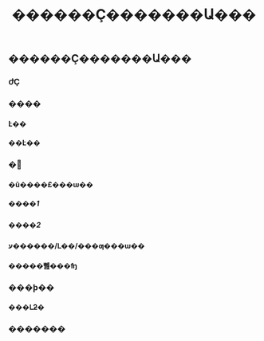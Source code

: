 ﻿---
title: ������Ҫ�������Ա���
authors:
- "@robot" # �ڴ���д���ߵ�GitHub�˺�
reviewers:
- "@robot"
- TBD
approvers:
- "@robot"
- TBD

creation-date: yyyy-mm-dd

---

## ������Ҫ�������Ա���

<!-- 
��������KEP���⡣���ּ�̡�����Ҿ������ԡ�һ���õı��������ڴ���KEP�ĺ������ݣ���Ӧ��Ϊ�����һ�������Կ����� 
-->

### ժҪ

<!-- 
���ڶ����ɸ����������û�Ϊ���ĵ��ĵ����緢��˵���򿪷�·��ͼ��������Ҫ��

һ���õ�ժҪӦ���ٰ���һ�����䡣 
-->

### ����

<!-- 
��������ȷ�г���KEP�Ķ�����Ŀ��ͷ�Ŀ�ꡣ�����������Ҫ�Լ���Ϊ�û����������档 
-->

#### Ŀ��

<!-- 
�г�KEP�ľ���Ŀ�ꡣ����ͼʵ��ʲô����κ�����ɹ��� 
-->

#### ��Ŀ��

<!-- 
��KEP�ķ�Χ��������ʲô����ȷ��Ŀ�������ھ۽����۲��ƶ���չ�� 
-->

### �᰸

<!-- 
�˴������˵���᰸���ݡ�������㹻ϸ���Ա�������Ա��������᰸���������漰API��ƻ�ʵ��ϸ�ڡ�
Ӧ���������������κ����ɹ���"���ϸ��"�½ڽ����Ǿ���ʵ�����ݡ� 
-->

#### �û����£���ѡ��

<!-- 
��ϸ˵��ʵʩ��KEP���û�����ɵĲ������������ṩϸ���Ա����ϵͳ��"ʵ�ַ�ʽ"��
Ŀ�����ڲ�����ϸ�ڵ�ǰ�������û����ܵ�ʵ�ʼ�ֵ�� 
-->

##### ����1

##### ����2

#### ע������/Լ��/���ƣ���ѡ��

<!-- 
���᰸��ע��������ʲô��
����Щ��Ҫϸ��δ�����������֣�
���ڴ���ϸ���ۺ��ĸ��������ԡ� 
-->

#### �����뻺���ʩ

<!-- 
���᰸�ķ�����ʲô����λ��⣿
��ȫ��齫��˭����
�û�������齫��˭����

�ɿ�������SIG������Ŀ�ⲿ�ĳ�Ա���롣 
-->

### ���ϸ��

<!-- 
����Ӧ�����㹻��Ϣ�Ա�������ľ���ʵ�ַ�ʽ�����ܰ���API�淶���Ǳ��裩�����Ƭ�Ρ�
���᰸��ʵ�ַ�ʽ����ģ���㣬Ӧ�ڴ����ۡ� 
-->

#### ���Լƻ�

<!-- 
**ע�⣺** *���ڶ�λ������汾ʱ��Ҫ��д*

�ƶ�����ǿ���ܵĲ��Լƻ�ʱ�迼�ǣ�
- ����Ԫ�����⣬�Ƿ���Ҫ�˵��˲��Ժͼ��ɲ��ԣ�
- ��θ�����Ի�������������ϲ��ԣ�

�����г����в�������������˵��������ԡ����ر�ָ��ʵ���е��ѵ�Ͳ�����ս�� 
-->

### �������

<!-- 
���ǹ��������������䱻�ų���ԭ���������᰸����ϸ����������㹻��Ϣ��˵��˼·���䲻�����ԡ� 
-->

<!-- 
ע����ΪKubernetes��ǿ�᰸ģ��ļ򻯰汾��
ԭʼģ��μ���
https://github.com/kubernetes/enhancements/tree/3317d4cb548c396a430d1c1ac6625226018adf6a/keps/NNNN-kep-template 
-->
